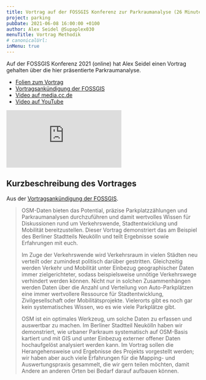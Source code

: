 ```yaml
---
title: Vortrag auf der FOSSGIS Konferenz zur Parkraumanalyse (26 Minuten)
project: parking
pubDate: 2021-06-08 16:00:00 +0100
author: Alex Seidel @Supaplex030
menuTitle: Vortrag Methodik
# canonicalUrl:
inMenu: true
---
```


Auf der FOSSGIS Konferenz 2021 (online) hat Alex Seidel einen Vortrag gehalten über die hier präsentierte Parkraumanalyse.

- [Folien zum Vortrag](https://pretalx.com/media/fossgis2021/submissions/ZA7MQV/resources/Folien_Parkraumanalysen_OSM_c9W1yhz.pdf)
- [Vortragsankündigung der FOSSGIS](https://pretalx.com/fossgis2021/talk/ZA7MQV/)
- [Video auf media.cc.de](https://media.ccc.de/v/fossgis2021-9026-parkplatzzhlung-und-parkraumanalysen-auf-osm-basis)
- [Video auf YouTube](https://www.youtube.com/watch?v=Y6RKFe8EPFA)

<div class="aspect-w-16 aspect-h-9 w-full mt-10">
<iframe class="" src="https://media.ccc.de/v/fossgis2021-9026-parkplatzzhlung-und-parkraumanalysen-auf-osm-basis/oembed" frameborder="0" allowfullscreen></iframe>
</div>

## Kurzbeschreibung des Vortrages

Aus der [Vortragsankündigung der FOSSGIS](https://pretalx.com/fossgis2021/talk/ZA7MQV/).

> OSM-Daten bieten das Potential, präzise Parkplatzzählungen und Parkraumanalysen durchzuführen und damit wertvolles Wissen für Diskussionen rund um Verkehrswende, Stadtentwicklung und Mobilität bereitzustellen. Dieser Vortrag demonstriert das am Beispiel des Berliner Stadtteils Neukölln und teilt Ergebnisse sowie Erfahrungen mit euch.
>
> Im Zuge der Verkehrswende wird Verkehrsraum in vielen Städten neu verteilt oder zumindest politisch darüber gestritten. Gleichzeitig werden Verkehr und Mobilität unter Einbezug geographischer Daten immer zielgerichteter, sodass beispielsweise unnötige Verkehrswege verhindert werden können. Nicht nur in solchen Zusammenhängen werden Daten über die Anzahl und Verteilung von Auto-Parkplätzen eine immer wertvollere Ressource für Stadtentwicklung, Zivilgesellschaft oder Mobilitätsprojekte. Vielerorts gibt es noch gar kein systematisches Wissen, wo es wie viele Parkplätze gibt.
>
> OSM ist ein optimales Werkzeug, um solche Daten zu erfassen und auswertbar zu machen. Im Berliner Stadtteil Neukölln haben wir demonstriert, wie urbaner Parkraum systematisch auf OSM-Basis kartiert und mit GIS und unter Einbezug externer offener Daten hochaufgelöst analysiert werden kann. Im Vortrag sollen die Herangehensweise und Ergebnisse des Projekts vorgestellt werden; wir haben aber auch viele Erfahrungen für die Mapping- und Auswertungspraxis gesammelt, die wir gern teilen möchten, damit Andere an anderen Orten bei Bedarf darauf aufbauen können.
